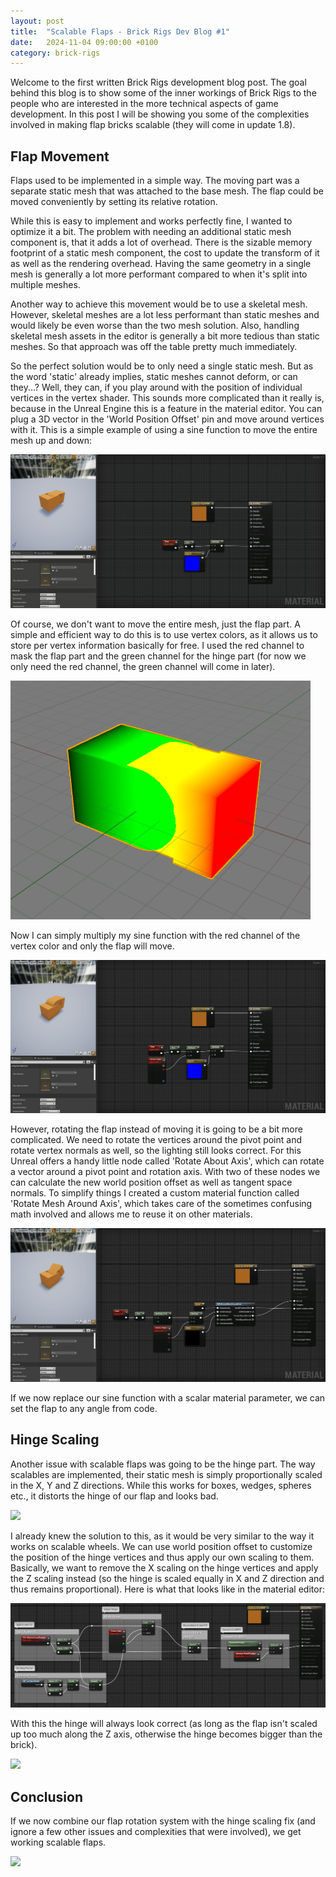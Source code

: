 ```yaml
---
layout: post
title:  "Scalable Flaps - Brick Rigs Dev Blog #1"
date:   2024-11-04 09:00:00 +0100
category: brick-rigs
---
```

Welcome to the first written Brick Rigs development blog post. The goal behind this blog is to show some of the inner workings of Brick Rigs to the people who are interested in the more technical aspects of game development. In this post I will be showing you some of the complexities involved in making flap bricks scalable (they will come in update 1.8).

## Flap Movement

Flaps used to be implemented in a simple way. The moving part was a separate static mesh that was attached to the base mesh. The flap could be moved conveniently by setting its relative rotation.

While this is easy to implement and works perfectly fine, I wanted to optimize it a bit. The problem with needing an additional static mesh component is, that it adds a lot of overhead. There is the sizable memory footprint of a static mesh component, the cost to update the transform of it as well as the rendering overhead. Having the same geometry in a single mesh is generally a lot more performant compared to when it's split into multiple meshes.

Another way to achieve this movement would be to use a skeletal mesh. However, skeletal meshes are a lot less performant than static meshes and would likely be even worse than the two mesh solution. Also, handling skeletal mesh assets in the editor is generally a bit more tedious than static meshes. So that approach was off the table pretty much immediately.

So the perfect solution would be to only need a single static mesh. But as the word 'static' already implies, static meshes cannot deform, or can they...? Well, they can, if you play around with the position of individual vertices in the vertex shader. This sounds more complicated than it really is, because in the Unreal Engine this is a feature in the material editor. You can plug a 3D vector in the 'World Position Offset' pin and move around vertices with it. This is a simple example of using a sine function to move the entire mesh up and down:

![](/assets/scalable-flaps/wpo-sine.gif)

Of course, we don't want to move the entire mesh, just the flap part. A simple and efficient way to do this is to use vertex colors, as it allows us to store per vertex information basically for free. I used the red channel to mask the flap part and the green channel for the hinge part (for now we only need the red channel, the green channel will come in later).

![](/assets/scalable-flaps/vertex-colors.png)

Now I can simply multiply my sine function with the red channel of the vertex color and only the flap will move.

![](/assets/scalable-flaps/wpo-sine-vertex-color.gif)

However, rotating the flap instead of moving it is going to be a bit more complicated. We need to rotate the vertices around the pivot point and rotate vertex normals as well, so the lighting still looks correct. For this Unreal offers a handy little node called 'Rotate About Axis', which can rotate a vector around a pivot point and rotation axis. With two of these nodes we can calculate the new world position offset as well as tangent space normals. To simplify things I created a custom material function called 'Rotate Mesh Around Axis', which takes care of the sometimes confusing math involved and allows me to reuse it on other materials.

![](/assets/scalable-flaps/wpo-rotation.gif)

If we now replace our sine function with a scalar material parameter, we can set the flap to any angle from code.

## Hinge Scaling

Another issue with scalable flaps was going to be the hinge part. The way scalables are implemented, their static mesh is simply proportionally scaled in the X, Y and Z directions. While this works for boxes, wedges, spheres etc., it distorts the hinge of our flap and looks bad.

![](/assets/scalable-flaps/hinge-stretching.gif)

I already knew the solution to this, as it would be very similar to the way it works on scalable wheels. We can use world position offset to customize the position of the hinge vertices and thus apply our own scaling to them. Basically, we want to remove the X scaling on the hinge vertices and apply the Z scaling instead (so the hinge is scaled equally in X and Z direction and thus remains proportional). Here is what that looks like in the material editor:

![](/assets/scalable-flaps/hinge-stretching-fix.png)

With this the hinge will always look correct (as long as the flap isn't scaled up too much along the Z axis, otherwise the hinge becomes bigger than the brick).

![](/assets/scalable-flaps/hinge-stretching-fixed.gif)

## Conclusion

If we now combine our flap rotation system with the hinge scaling fix (and ignore a few other issues and complexities that were involved), we get working scalable flaps.

![](/assets/scalable-flaps/working-flaps.gif)